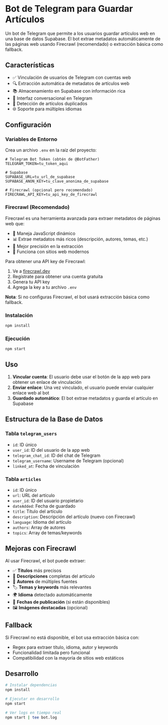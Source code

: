 # Bot de Telegram para Guardar Artículos

Un bot de Telegram que permite a los usuarios guardar artículos web en una base de datos Supabase. El bot extrae metadatos automáticamente de las páginas web usando Firecrawl (recomendado) o extracción básica como fallback.

## Características

- ✅ Vinculación de usuarios de Telegram con cuentas web
- 🔍 Extracción automática de metadatos de artículos web
- 📚 Almacenamiento en Supabase con información rica
- 🤖 Interfaz conversacional en Telegram
- 🔄 Detección de artículos duplicados
- 🌐 Soporte para múltiples idiomas

## Configuración

### Variables de Entorno

Crea un archivo `.env` en la raíz del proyecto:

```env
# Telegram Bot Token (obtén de @BotFather)
TELEGRAM_TOKEN=tu_token_aqui

# Supabase
SUPABASE_URL=tu_url_de_supabase
SUPABASE_ANON_KEY=tu_clave_anonima_de_supabase

# Firecrawl (opcional pero recomendado)
FIRECRAWL_API_KEY=tu_api_key_de_firecrawl
```

### Firecrawl (Recomendado)

Firecrawl es una herramienta avanzada para extraer metadatos de páginas web que:

- 🚀 Maneja JavaScript dinámico
- 📊 Extrae metadatos más ricos (descripción, autores, temas, etc.)
- 🎯 Mejor precisión en la extracción
- 🔄 Funciona con sitios web modernos

Para obtener una API key de Firecrawl:

1. Ve a [firecrawl.dev](https://firecrawl.dev)
2. Regístrate para obtener una cuenta gratuita
3. Genera tu API key
4. Agrega la key a tu archivo `.env`

**Nota**: Si no configuras Firecrawl, el bot usará extracción básica como fallback.

### Instalación

```bash
npm install
```

### Ejecución

```bash
npm start
```

## Uso

1. **Vincular cuenta**: El usuario debe usar el botón de la app web para obtener un enlace de vinculación
2. **Enviar enlace**: Una vez vinculado, el usuario puede enviar cualquier enlace web al bot
3. **Guardado automático**: El bot extrae metadatos y guarda el artículo en Supabase

## Estructura de la Base de Datos

### Tabla `telegram_users`

- `id`: ID único
- `user_id`: ID del usuario de la app web
- `telegram_chat_id`: ID del chat de Telegram
- `telegram_username`: Username de Telegram (opcional)
- `linked_at`: Fecha de vinculación

### Tabla `articles`

- `id`: ID único
- `url`: URL del artículo
- `user_id`: ID del usuario propietario
- `dateAdded`: Fecha de guardado
- `title`: Título del artículo
- `description`: Descripción del artículo (nuevo con Firecrawl)
- `language`: Idioma del artículo
- `authors`: Array de autores
- `topics`: Array de temas/keywords

## Mejoras con Firecrawl

Al usar Firecrawl, el bot puede extraer:

- ✅ **Títulos** más precisos
- 📝 **Descripciones** completas del artículo
- 👥 **Autores** de múltiples fuentes
- 🏷️ **Temas y keywords** más relevantes
- 🌍 **Idioma** detectado automáticamente
- 📅 **Fechas de publicación** (si están disponibles)
- 🖼️ **Imágenes destacadas** (opcional)

## Fallback

Si Firecrawl no está disponible, el bot usa extracción básica con:

- Regex para extraer título, idioma, autor y keywords
- Funcionalidad limitada pero funcional
- Compatibilidad con la mayoría de sitios web estáticos

## Desarrollo

```bash
# Instalar dependencias
npm install

# Ejecutar en desarrollo
npm start

# Ver logs en tiempo real
npm start | tee bot.log
```
